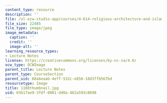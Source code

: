 ```yaml
---
content_type: resource
description: ''
file: /ol-ocw-studio-app/courses/4-614-religious-architecture-and-islamic-cultures-fall-2002/03b17ae93fdf0001dd0a482a593c0698_1108thumbnail.jpg
file_size: 22485
file_type: image/jpeg
image_metadata:
  caption: ''
  credit: ''
  image-alt: ''
learning_resource_types:
- Lecture Notes
license: https://creativecommons.org/licenses/by-nc-sa/4.0/
ocw_type: OCWImage
parent_title: Lecture Notes
parent_type: CourseSection
parent_uid: 68abeaab-4eff-532c-e858-18d3ffb567bd
resourcetype: Image
title: 1108thumbnail.jpg
uid: 03b17ae9-3fdf-0001-dd0a-482a593c0698
---
```

